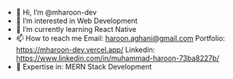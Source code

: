 - 👋 Hi, I’m @mharoon-dev
- 👀 I’m interested in Web Development
- 🌱 I’m currently learning React Native
- 📫 How to reach me 
     Email: haroon.aghani@gmail.com
     Portfolio: https://mharoon-dev.vercel.app/
     Linkedin: https://www.linkedin.com/in/muhammad-haroon-73ba8227b/  
- 🚀 Expertise in: MERN Stack Development 

<!---
mharoon-dev/mharoon-dev is a ✨ special ✨ repository because its `README.md` (this file) appears on your GitHub profile.
You can click the Preview link to take a look at your changes.
--->
